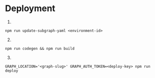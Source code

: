 # Deployment

1.
```
npm run update-subgraph-yaml <environment-id>
```

2.
```
npm run codegen && npm run build
```

3.
```
GRAPH_LOCATION='<graph-slug>' GRAPH_AUTH_TOKEN=<deploy-key> npm run deploy
```
